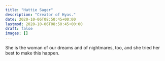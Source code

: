 ```yaml
---
title: "Hattie Sager"
description: "Creator of Hyas."
date: 2020-10-06T08:50:45+00:00
lastmod: 2020-10-06T08:50:45+00:00
draft: false
images: []
---
```


She is the woman of our dreams and of nightmares, too, and she tried her best to make this happen.

